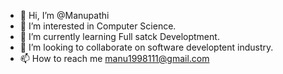 - 👋 Hi, I’m @Manupathi
- 👀 I’m interested in Computer Science.
- 🌱 I’m currently learning Full satck Developtment.
- 💞️ I’m looking to collaborate on software developtent industry.
- 📫 How to reach me manu1998111@gmail.com

<!---
Manupathi/Manupathi is a ✨ special ✨ repository because its `README.md` (this file) appears on your GitHub profile.
You can click the Preview link to take a look at your changes.
--->
